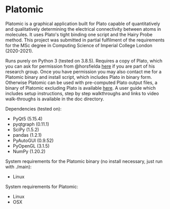# Platomic

Platomic is a graphical application built for Plato capable of quantitatively and qualitatively determining the electrical connectivity between atoms in molecules. It uses Plato's tight binding one script and the Hairy Probe method. This project was submitted in partial fulfilment of the requirements for the MSc degree in Computing Science of Imperial College London (2020-2021).

Runs purely on Python 3 (tested on 3.8.5). Requires a copy of Plato, which you can ask for permission from @horsfielda [here](https://www.imperial.ac.uk/people/a.horsfield/research.html) if you are part of his research group. Once you have permission you may also contact me for a Platomic binary and install script, which includes Plato in binary form. Otherwise Platomic can be used with pre-computed Plato output files, a binary of Platomic excluding Plato is available [here](https://drive.google.com/drive/folders/1D10htuu7yoKSgPCUrpQ5ozqdAreeyyCw?usp=sharing). A user guide which includes setup instructions, step by step walkthroughs and links to video walk-throughs is available in the doc directory.

Dependencies (tested on):
- PyQt5 (5.15.4)
- pyqtgraph (0.11.1)
- SciPy (1.5.2) 
- pandas (1.2.1)
- PyAutoGUI (0.9.52)
- PyOpenGL (3.1.5)
- NumPy (1.20.2)

System requirements for the Platomic binary (no install necessary, just run with ./main):
- Linux

System requirements for Platomic:
- Linux
- OSX
